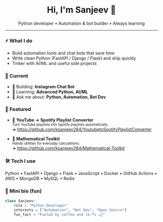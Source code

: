 <h1 align="center">Hi, I'm Sanjeev 👋</h1>
<p align="center">Python developer • Automation & bot builder • Always learning</p>

---

### ⚡ What I do
- Build automation tools and chat bots that save time
- Write clean Python (FastAPI / Django / Flask) and ship quickly
- Tinker with AI/ML and useful side projects

### 🎯 Current
- 🔭 Building: **Instagram Chat Bot**
- 🌱 Learning: **Advanced Python, AI/ML**
- 💬 Ask me about: **Python, Automation, Bot Dev**

### 🚀 Featured
- 🧠 **YouTube → Spotify Playlist Converter**  
  <sub>Turn YouTube playlists into Spotify playlists automatically.</sub>  
  ➜ https://github.com/ksanjeev284/YoutubetoSpotifyPlaylistConverter

- 🧮 **Mathematical Toolkit**  
  <sub>Handy utilities for everyday calculations.</sub>  
  ➜ https://github.com/ksanjeev284/Mathematical-Toolkit

### 🛠️ Tech I use
Python • FastAPI • Django • Flask • JavaScript • Docker • GitHub Actions • AWS • MongoDB • MySQL • Redis

### 📝 Mini bio (fun)
```python
class Sanjeev:
    role = "Python Developer"
    interests = ["Automation", "Bot Dev", "Open Source"]
    fun_fact = "Fueled by coffee and lo-fi ☕🎵"
